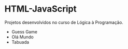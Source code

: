 # HTML-JavaScript

Projetos desenvolvidos no curso de Lógica à Programação.

- Guess Game
- Olá Mundo
- Tabuada
